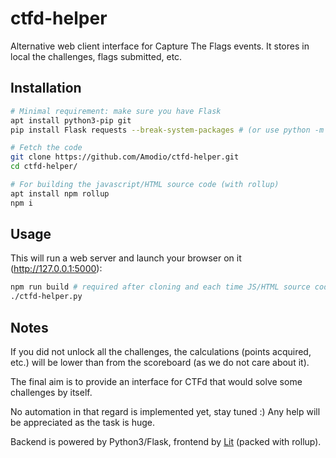 # ctfd-helper
Alternative web client interface for Capture The Flags events. It stores in local the challenges, flags submitted, etc.

## Installation
```bash
# Minimal requirement: make sure you have Flask
apt install python3-pip git
pip install Flask requests --break-system-packages # (or use python -m venv ctfd-helper)

# Fetch the code
git clone https://github.com/Amodio/ctfd-helper.git
cd ctfd-helper/

# For building the javascript/HTML source code (with rollup)
apt install npm rollup
npm i
```

## Usage
This will run a web server and launch your browser on it (http://127.0.0.1:5000):
```bash
npm run build # required after cloning and each time JS/HTML source code is changed
./ctfd-helper.py
```

## Notes
If you did not unlock all the challenges, the calculations (points acquired, etc.) will be lower than from the scoreboard (as we do not care about it).

The final aim is to provide an interface for CTFd that would solve some challenges by itself.

No automation in that regard is implemented yet, stay tuned :)
Any help will be appreciated as the task is huge.

Backend is powered by Python3/Flask, frontend by [Lit](https://lit.dev) (packed with rollup).
